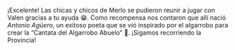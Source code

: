 ¡Excelente! Las chicas y chicos de Merlo se pudieron reunir a jugar con Valen gracias a tu ayuda :grin:. Como recompensa nos contaron que allí nació _Antonio Agüero_, un exitoso poeta que se vió inspirado por el algarrobo para crear la “Cantata del Algarrobo Abuelo” :pencil:. ¡Sigamos recorriendo la Provincia!